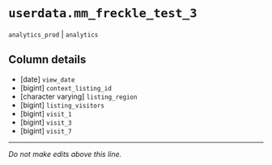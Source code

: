 # `userdata.mm_freckle_test_3`
`analytics_prod` | `analytics`

## Column details
* [date]      `view_date`
* [bigint]    `context_listing_id`
* [character varying] `listing_region`
* [bigint]    `listing_visitors`
* [bigint]    `visit_1`
* [bigint]    `visit_3`
* [bigint]    `visit_7`

-------------------------------------------------------------------------------
*Do not make edits above this line.*
